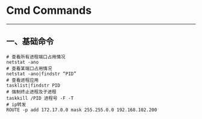 # Cmd Commands

--------

## 一、基础命令

```shell
# 查看所有进程端口占用情况
netstat -ano
# 查看某端口占用情况
netstat -ano|findstr “PID”
# 查看进程应用
tasklist|findstr PID
# 强制终止进程及子进程
taskkill /PID 进程号 -F -T
# ip转发
ROUTE -p add 172.17.0.0 mask 255.255.0.0 192.168.102.200
```




